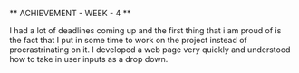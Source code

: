 ** ACHIEVEMENT - WEEK - 4 **

I had a lot of deadlines coming up and the first thing that i am proud of is the fact that I put in some time to work on the project instead of procrastrinating on it.
I developed a web page very quickly and understood how to take in user inputs as a drop down.
